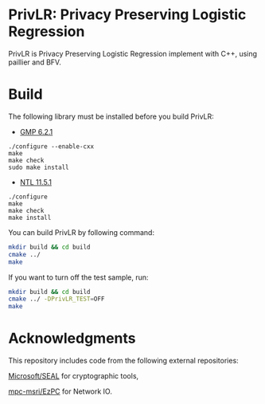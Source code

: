 # PrivLR: Privacy Preserving Logistic Regression

PrivLR is Privacy Preserving Logistic Regression implement with C++, using paillier and BFV.

# Build

The following library must be installed before you build PrivLR:

* [GMP 6.2.1](https://gmplib.org/download/gmp/)

```
./configure --enable-cxx
make
make check
sudo make install
```

* [NTL 11.5.1](https://libntl.org/download.html)

```
./configure 
make 
make check
make install
```

You can build PrivLR by following command: 

```bash
mkdir build && cd build
cmake ../
make
```

If you want to turn off the test sample, run:

```bash
mkdir build && cd build
cmake ../ -DPrivLR_TEST=OFF
make
```

# Acknowledgments

This repository includes code from the following external repositories:

[Microsoft/SEAL](https://github.com/microsoft/SEAL) for cryptographic tools,

[mpc-msri/EzPC](https://github.com/mpc-msri/EzPC) for Network IO.